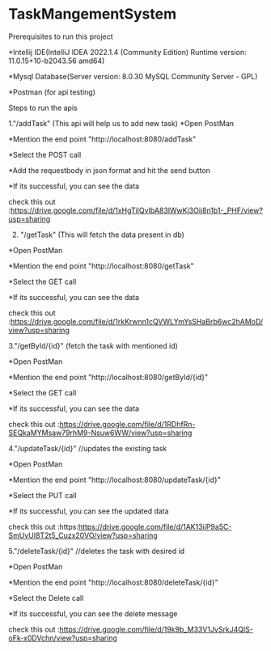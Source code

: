 # TaskMangementSystem

Prerequisites to run this project

*Intellij IDE(IntelliJ IDEA 2022.1.4 (Community Edition) Runtime version: 11.0.15+10-b2043.56 amd64)

*Mysql Database(Server version: 8.0.30 MySQL Community Server - GPL)

*Postman (for api testing)

Steps to run the apis

1."/addTask" (This api will help us to add new task)
*Open PostMan

*Mention the end point "http://localhost:8080/addTask"

*Select the POST call

*Add the requestbody in json format and hit the send button

*If its successful, you can see the data  

check this out :https://drive.google.com/file/d/1xHgTilQvIbA83lWwKj3Oij8n1b1-_PHF/view?usp=sharing

2. "/getTask" (This will fetch the data present in db)

*Open PostMan

*Mention the end point "http://localhost:8080/getTask"

*Select the GET call

*If its successful, you can see the data  

check this out :https://drive.google.com/file/d/1rkKrwnn1cQVWLYmYsSHaBrb6wc2hAMoD/view?usp=sharing

3."/getById/{id}" (fetch the task with mentioned id)

*Open PostMan

*Mention the end point "http://localhost:8080/getById/{id}"

*Select the GET call

*If its successful, you can see the data  

check this out :https://drive.google.com/file/d/1RDhfRn-SEQkaMYMsaw79rhM9-Nsuw6WW/view?usp=sharing

4."/updateTask/{id}" //updates the existing task

*Open PostMan

*Mention the end point "http://localhost:8080/updateTask/{id}"

*Select the PUT call

*If its successful, you can see the updated data  

check this out :https:https://drive.google.com/file/d/1AK13iiP9a5C-SmUvUI8T2t5_Cuzx20VO/view?usp=sharing

5."/deleteTask/{id}" //deletes the task with desired id

*Open PostMan

*Mention the end point "http://localhost:8080/deleteTask/{id}"

*Select the Delete call

*If its successful, you can see the delete message

check this out :https://drive.google.com/file/d/19k9b_M33V1JvSrkJ4QlS-oFk-x0DVchn/view?usp=sharing

